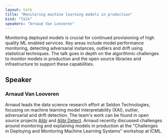 ```yaml
---
layout: talk
title: "Monitoring machine learning models in production"
kind: "Talk"
speakers: "Arnaud Van Looveren"
---
```


Monitoring deployed models is crucial for continued provisioning of high quality ML enabled services. Key areas include model performance monitoring, detecting adversarial instances, outliers and drift using statistical techniques. The talk goes in depth on the algorithmic challenges to monitor models in production and the open source libraries and infrastructure to support these capabilities.

## Speaker

### Arnaud Van Looveren

Arnaud leads the data science research effort at Seldon Technologies, focusing on machine learning model interpretability (XAI), outlier, adversarial and drift detection. The team's work can be found in open source projects [Alibi](https://github.com/SeldonIO/alibi) and [Alibi Detect](https://github.com/SeldonIO/alibi-detect). Arnaud recently discussed challenges around monitoring and explaining models in production at the "Challenges in Deploying and Monitoring Machine Learning Systems" workshop at ICML.
